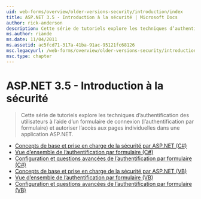 ```yaml
---
uid: web-forms/overview/older-versions-security/introduction/index
title: ASP.NET 3.5 - Introduction à la sécurité | Microsoft Docs
author: rick-anderson
description: Cette série de tutoriels explore les techniques d’authentification des utilisateurs à l’aide d’un formulaire de connexion (l’authentification par formulaire) et autoriser l’accès aux pages individuelles dans...
ms.author: riande
ms.date: 11/04/2011
ms.assetid: ac5fcd71-317a-41ba-91ac-95121fc68126
msc.legacyurl: /web-forms/overview/older-versions-security/introduction
msc.type: chapter
---
```

<a name="aspnet-35---introduction-to-security"></a>ASP.NET 3.5 - Introduction à la sécurité
====================
> Cette série de tutoriels explore les techniques d’authentification des utilisateurs à l’aide d’un formulaire de connexion (l’authentification par formulaire) et autoriser l’accès aux pages individuelles dans une application ASP.NET.


- [Concepts de base et prise en charge de la sécurité par ASP.NET (C#)](security-basics-and-asp-net-support-cs.md)
- [Vue d’ensemble de l’authentification par formulaire (C#)](an-overview-of-forms-authentication-cs.md)
- [Configuration et questions avancées de l’authentification par formulaire (C#)](forms-authentication-configuration-and-advanced-topics-cs.md)
- [Concepts de base et prise en charge de la sécurité par ASP.NET (VB)](security-basics-and-asp-net-support-vb.md)
- [Vue d’ensemble de l’authentification par formulaire (VB)](an-overview-of-forms-authentication-vb.md)
- [Configuration et questions avancées de l’authentification par formulaire (VB)](forms-authentication-configuration-and-advanced-topics-vb.md)
